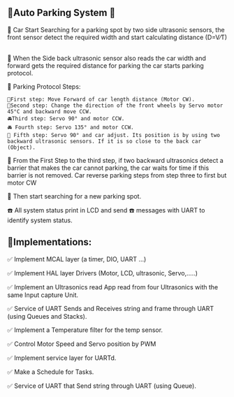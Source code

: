 ## 🚗Auto Parking System 🚗
🚙 Car Start Searching for a parking spot by two side ultrasonic sensors, the front sensor detect the required ‎width and start calculating distance (D=V⁄T) ‎

🚙 When the Side back ultrasonic sensor also reads the car width and forward gets the required distance for ‎parking the car starts parking protocol.‎

🚙 Parking Protocol Steps:‎

    🏁First step: Move Forward of car length distance (Motor CW).‎
    🚖Second step: Change the direction of the front wheels by Servo motor 45°C and backward move CCW.‎
    🚘Third step: Servo 90° and motor CCW.‎
    🚘 Fourth step: Servo 135° and motor CCW.‎
    🚨 Fifth step: Servo 90° and car adjust. Its position is by using two backward ultrasonic sensors. If it is so close ‎to the back car (Object).‎
    
🚧 From the First Step to the third step, if two backward ultrasonics detect a barrier that makes the car ‎cannot parking, the car waits for time if this barrier is not removed. Car reverse parking steps from step ‎three to first but motor CW

🔭 Then start searching for a new parking spot.‎

☎️ All system status print in LCD and send ☎️ messages with UART to identify system status.‎


##  👷Implementations:‎
‎✅ ‎Implement MCAL layer (a timer, DIO, UART …)‎‎

✅ ‎Implement HAL layer Drivers (Motor, LCD, ultrasonic, Servo,…..)‎

‎✅ ‎Implement an Ultrasonics read App read from four Ultrasonics with the ‎same Input capture Unit.‎‎

‎✅ Service of UART Sends and Receives string and frame through UART ‎‎(using Queues and Stacks).‎

‎✅ Implement a Temperature filter for the temp sensor.‎

‎✅ ‎Control Motor Speed and Servo position by PWM

✅ ‎Implement service layer for UART‎d.‎

‎✅ Make a Schedule for Tasks.‎

‎✅ ‎Service of UART that Send string through UART (using Queue).‎ ‎
